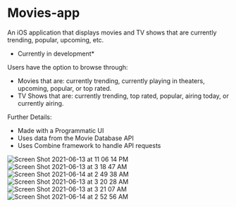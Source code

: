 # Movies-app
An iOS application that displays movies and TV shows that are currently trending, popular, upcoming, etc.
* Currently in development*

Users have the option to browse through:
 - Movies that are: currently trending, currently playing in theaters, upcoming, popular, or top rated.
 - TV Shows that are: currently trending, top rated, popular, airing today, or currently airing.

Further Details:
 - Made with a Programmatic UI
 - Uses data from the Movie Database API
 - Uses Combine framework to handle API requests

![Screen Shot 2021-06-13 at 11 06 14 PM](https://user-images.githubusercontent.com/29238419/121834167-0ec9c200-cc9c-11eb-8316-022681b7332b.png)
![Screen Shot 2021-06-13 at 3 18 47 AM](https://user-images.githubusercontent.com/29238419/121798865-ba203b80-cbf6-11eb-96f1-9e059136f65c.png)
![Screen Shot 2021-06-14 at 2 49 38 AM](https://user-images.githubusercontent.com/29238419/121851082-b4d8f480-ccbb-11eb-89d6-1acd0de75a92.png)
![Screen Shot 2021-06-13 at 3 20 28 AM](https://user-images.githubusercontent.com/29238419/121798867-ba203b80-cbf6-11eb-92a8-cf97cc392ba9.png)
![Screen Shot 2021-06-13 at 3 21 07 AM](https://user-images.githubusercontent.com/29238419/121798869-bab8d200-cbf6-11eb-83de-12efb52be325.png)
![Screen Shot 2021-06-14 at 2 52 56 AM](https://user-images.githubusercontent.com/29238419/121851093-b6a2b800-ccbb-11eb-9be5-b107da89ffd2.png)
